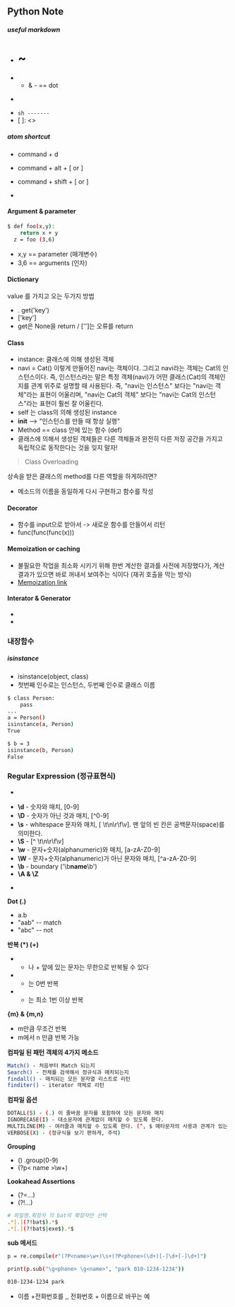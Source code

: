 ## Python Note


##### useful markdown
*  # ~ #####
*  * & - == dot
*  > 
*  ```sh -------```
*  [ ]: <> 

##### atom shortcut
- command + d
- command + alt + [ or ]
- command + shift + [ or ]

-

#### Argument & parameter

```sh
$ def foo(x,y):
	return x + y
  z = foo (3,6)
```
- x,y == parameter (매개변수)
- 3,6 == arguments (인자)


#### Dictionary

value 를 가지고 오는 두가지 방법

*  . get('key')
*  ['key']
*  get은 None을 return / ['']는  오류를 return

#### Class

* instance: 클래스에 의해 생성된 객체
* navi = Cat() 이렇게 만들어진 navi는 객체이다. 그리고 navi라는 객체는 Cat의 인스턴스이다. 즉, 인스턴스라는 말은 특정 객체(navi)가 어떤 클래스(Cat)의 객체인지를 관계 위주로 설명할 때 사용된다. 즉, "navi는 인스턴스" 보다는 "navi는 객체"라는 표현이 어울리며, "navi는 Cat의 객체" 보다는 "navi는 Cat의 인스턴스"라는 표현이 훨씬 잘 어울린다.
* self 는 class의 의해 생성된 instance
* __init__ --> "인스턴스를 만들 때 항상 실행"
* Method == class 안에 있는 함수 (def)
* 클래스에 의해서 생성된 객체들은 다른 객체들과 완전히 다른 저장 공간을 가지고 독립적으로 동작한다는 것을 잊지 말자!


> Class Overloading

상속을 받은 클래스의 method를 다른 역할을 하게하려면?

* 메소드의 이름을 동일하게 다시 구현하고 함수를 작성


#### Decorator

* 함수를 input으로 받아서 -> 새로운 함수를 만들어서 리턴
* func(func(func(x)))

#### Memoization or caching

- 불필요한 작업을 최소화 시키기 위해 한번 계산한 결과를 사전에 저장했다가, 계산 결과가 있으면 바로 꺼내서 보여주는 식이다 (재귀 호출을 막는 방식)
- [Memoization link]


#### Interator & Generator
-
-

### 내장함수

##### isinstance
* isinstance(object, class)
* 첫번째 인수로는  인스턴스, 두번째 인수로 클래스 이름

```sh
$ class Person: 
	pass
...
a = Person()
isinstance(a, Person)
True
```
```sh
$ b = 3
isinstance(b, Person)
False
```

### Regular Expression (정규표현식)
-
* **\d** - 숫자와 매치, [0-9]
* **\D** - 숫자가 아닌 것과 매치, [^0-9]
* **\s** - whitespace 문자와 매치, [ \t\n\r\f\v]. 맨 앞의 빈 칸은 공백문자(space)를 의미한다.
* **\S** - [^ \t\n\r\f\v]
* **\w** - 문자+숫자(alphanumeric)와 매치, [a-zA-Z0-9]
* **\W** - 문자+숫자(alphanumeric)가 아닌 문자와 매치, [^a-zA-Z0-9]
* **\b** - boundary ('\b**name**\b')
* **\A & \Z**

-
**Dot (.)** 

* a.b
* "aab" -- match
* "abc" -- not

**반복 (*) (+)**

* * 나 + 앞에 있는 문자는 무한으로 반복될 수 있다
*  * 는 0번 반복    
*  + 는 최소 1번 이상 반복 

**{m} & {m,n}**

* m만큼 무조건 반복
* m에서 n 만큼 반복 가능


**컴파일 된 패턴 객체의 4가지 메소드**

```sh
Match() - 처음부터 Match 되는지
Search() - 전체를 검색해서 정규식과 매치되는지
findall() - 매치되는 모든 문자열 리스트로 리턴
finditer() - iterator 객체로 리턴
```
**컴파일 옵션**

```sh
DOTALL(S) - (.) 이 줄바꿈 문자를 포함하여 모든 문자와 매치
IGNORECASE(I) - 대소문자에 관계없이 매치할 수 있도록 한다.
MULTILINE(M) - 여러줄과 매치할 수 있도록 한다. (^, $ 메타문자의 사용과 관계가 있는 옵션)
VERBOSE(X) - (정규식을 보기 편하게, 주석) 
```
**Grouping**

* () .group(0-9)
* (?p< name >\w+)


**Lookahead Assertions**

* (?=...) 
* (?!...)

```sh
# 파일명.확장자 의 bat의 확장자만 선택
.*[.](?!bat$).*$
.*[.](?!bat$|exe$).*$

```

**sub 메서드**

```sh
p = re.compile(r"(?P<name>\w+)\s+(?P<phone>(\d+)[-]\d+[-]\d+)")

print(p.sub("\g<phone> \g<name>", "park 010-1234-1234"))

010-1234-1234 park
```
* 이름 +전화번호를 ,, 전화번호 + 이름으로 바꾸는 예

<Link>

[Memoization link]: <http://soooprmx.com/wp/archives/5149>